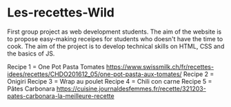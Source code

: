 # Les-recettes-Wild

First group project as web development students.
The aim of the website is to propose easy-making receipes for students who doesn't have the time to cook.
The aim of the project is to develop technical skills on HTML, CSS and the basics of JS.

Recipe 1 = One Pot Pasta Tomates
https://www.swissmilk.ch/fr/recettes-idees/recettes/CHDO201612_05/one-pot-pasta-aux-tomates/
Recipe 2 = Onigiri
Recipe 3 = Wrap au poulet
Recipe 4 = Chili con carne
Recipe 5 = Pâtes Carbonara
https://cuisine.journaldesfemmes.fr/recette/321203-pates-carbonara-la-meilleure-recette